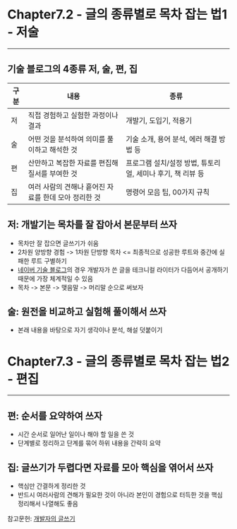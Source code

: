 # Chapter7.2 - 글의 종류별로 목차 잡는 법1 - 저술
---

## 기술 블로그의 4종류 저, 술, 편, 집

구분|내용|종류
--|--|--
저|직접 경험하고 실험한 과정이나 결과|개발기, 도입기, 적용기
술|어떤 것을 분석하여 의미를 풀이하고 해석한 것|기술 소개, 용어 분석, 에러 해결 방법 등
편|산만하고 복잡한 자료를 편집해 질서를 부여한 것|프로그램 설치/설정 방법, 튜토리얼, 세미나 후기, 책 리뷰 등
집|여러 사람의 견해나 흩어진 자료를 한데 모아 정리한 것|명령어 모음 팁, 00가지 규칙

## 저: 개발기는 목차를 잘 잡아서 본문부터 쓰자
- 목차만 잘 잡으면 글쓰기가 쉬움
- 2차원 양방향 경험 -> 1차원 단방향 목차 <=  최종적으로 성공한 루트와 중간에 실패한 루트 구별하기
- [네이버 기술 블로그](https://d2.naver.com/home)의 경우 개발자가 쓴 글을 테크니컬 라이터가 다듬어서 공개하기 때문에 가장 체계적일 수 있음
- 목차 -> 본문 -> 맺음말 -> 머리말 순으로 써보자

## 술: 원전을 비교하고 실험해 풀이해서 쓰자
- 본래 내용을 바탕으로 자기 생각이나 분석, 해설 덧붙이기


# Chapter7.3 - 글의 종류별로 목차 잡는 법2 - 편집
---

## 편: 순서를 요약하여 쓰자
- 시간 순서로 일어난 일이나 해야 할 일을 쓴 것
- 단계별로 정리하고 단계를 묶어 하위 내용을 간략히 요약

## 집: 글쓰기가 두렵다면 자료를 모아 핵심을 엮어서 쓰자
- 핵심만 간결하게 정리한 것
- 반드시 여러사람의 견해가 필요한 것이 아니라 본인이 경험으로 터득한 것을 핵심 정리해서 나열해도 좋음

참고문헌: [개발자의 글쓰기](http://www.kyobobook.co.kr/product/detailViewKor.laf?ejkGb=KOR&mallGb=KOR&barcode=9791158391744&orderClick=LAG&Kc=#N)